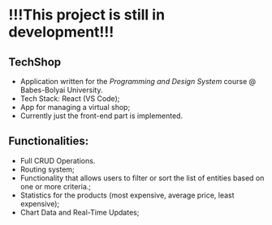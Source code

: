 
# !!!This project is still in development!!!


## TechShop

- Application written for the *Programming and Design System* course @ Babes-Bolyai University.
- Tech Stack: React (VS Code);
- App for managing a virtual shop;
- Currently just the front-end part is implemented.

## Functionalities:

- Full CRUD Operations.
- Routing system;
- Functionality that allows users to filter or sort the list of entities based on one or more criteria.;
- Statistics for the products (most expensive, average price, least expensive);
- Chart Data and Real-Time Updates;